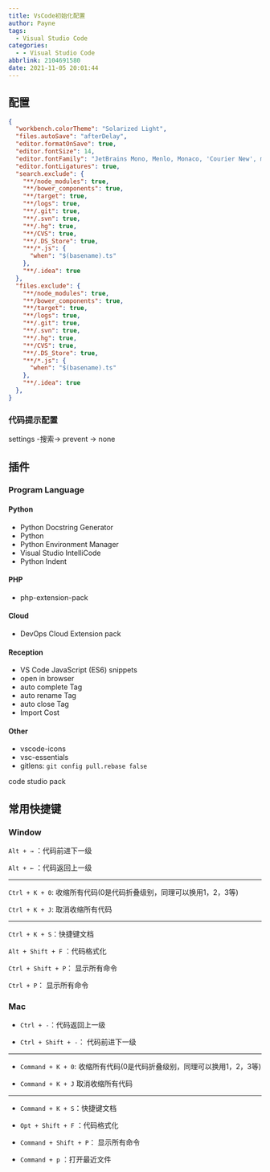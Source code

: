 ```yaml
---
title: VsCode初始化配置 
author: Payne 
tags:
  - Visual Studio Code
categories:
  - - Visual Studio Code
abbrlink: 2104691580
date: 2021-11-05 20:01:44
---
```


## 配置

```json lines
{
  "workbench.colorTheme": "Solarized Light",
  "files.autoSave": "afterDelay",
  "editor.formatOnSave": true,
  "editor.fontSize": 14,
  "editor.fontFamily": "JetBrains Mono, Menlo, Monaco, 'Courier New', monospace",
  "editor.fontLigatures": true,
  "search.exclude": {
    "**/node_modules": true,
    "**/bower_components": true,
    "**/target": true,
    "**/logs": true,
    "**/.git": true,
    "**/.svn": true,
    "**/.hg": true,
    "**/CVS": true,
    "**/.DS_Store": true,
    "**/*.js": {
      "when": "$(basename).ts"
    },
    "**/.idea": true
  },
  "files.exclude": {
    "**/node_modules": true,
    "**/bower_components": true,
    "**/target": true,
    "**/logs": true,
    "**/.git": true,
    "**/.svn": true,
    "**/.hg": true,
    "**/CVS": true,
    "**/.DS_Store": true,
    "**/*.js": {
      "when": "$(basename).ts"
    },
    "**/.idea": true
  },
}
```

### 代码提示配置

settings -搜索-> prevent -> none

## 插件

### Program Language

#### Python

- Python Docstring Generator
- Python
- Python Environment Manager
- Visual Studio IntelliCode
- Python Indent

#### PHP

- php-extension-pack

#### Cloud

- DevOps Cloud Extension pack

#### Reception

- VS Code JavaScript (ES6) snippets
- open in browser
- auto complete Tag
- auto rename Tag
- auto close Tag
- Import Cost

#### Other

- vscode-icons
- vsc-essentials
- gitlens:    `git config pull.rebase false`

code studio pack

## 常用快捷键

### Window

`Alt + →` ：代码前进下一级

`Alt + ←` ：代码返回上一级

---

`Ctrl + K + 0`:    收缩所有代码(0是代码折叠级别，同理可以换用1，2，3等)

`Ctrl + K + J`:    取消收缩所有代码

---

`Ctrl + K + S`：快捷键文档

`Alt + Shift + F` ：代码格式化

`Ctrl + Shift + P`： 显示所有命令

`Ctrl + P`： 显示所有命令

### Mac

- `Ctrl + -`：代码返回上一级

- `Ctrl + Shift + -`： 代码前进下一级

---

- `Command + K + 0`:    收缩所有代码(0是代码折叠级别，同理可以换用1，2，3等)

- `Command + K + J` 取消收缩所有代码

---

- `Command + K + S`：快捷键文档

- `Opt + Shift + F` ：代码格式化

- `Command + Shift + P`： 显示所有命令

- `Command + p` ：打开最近文件


